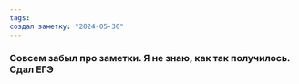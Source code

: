 ```yaml
---
tags: 
создал заметку: "2024-05-30"
---
```

### Совсем забыл про заметки. Я не знаю, как так получилось. Сдал ЕГЭ 
